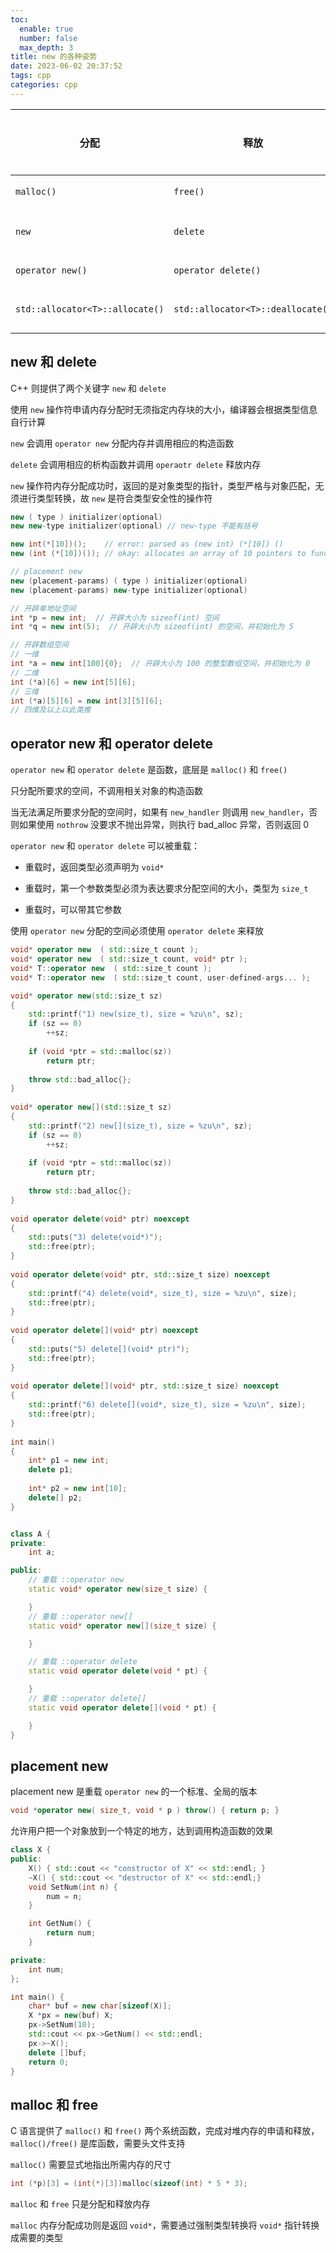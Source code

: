 ```yaml
---
toc:
  enable: true
  number: false
  max_depth: 3
title: new 的各种姿势
date: 2023-06-02 20:37:52
tags: cpp
categories: cpp
---
```


|分配|释放|类型|能否重载|
|-|-|-|-|
`malloc()`|`free()`|C 函数|不能
`new`|`delete`|C++ 关键字|不能
`operator new()`|`operator delete()`|C++ 函数|能
`std::allocator<T>::allocate()`|`std::allocator<T>::deallocate()`|C++ 标准库|能

## new 和 delete

C++ 则提供了两个关键字 `new` 和 `delete`

使用 `new` 操作符申请内存分配时无须指定内存块的大小，编译器会根据类型信息自行计算

`new` 会调用 `operator new` 分配内存并调用相应的构造函数

`delete` 会调用相应的析构函数并调用 `operaotr delete` 释放内存

`new` 操作符内存分配成功时，返回的是对象类型的指针，类型严格与对象匹配，无须进行类型转换，故 `new` 是符合类型安全性的操作符

```cpp
new ( type ) initializer(optional)
new new-type initializer(optional) // new-type 不能有括号

new int(*[10])();    // error: parsed as (new int) (*[10]) ()
new (int (*[10])()); // okay: allocates an array of 10 pointers to functions

// placement new
new (placement-params) ( type ) initializer(optional)
new (placement-params) new-type initializer(optional)	

// 开辟单地址空间
int *p = new int;  // 开辟大小为 sizeof(int) 空间
int *q = new int(5);  // 开辟大小为 sizeof(int) 的空间，并初始化为 5

// 开辟数组空间
// 一维
int *a = new int[100]{0};  // 开辟大小为 100 的整型数组空间，并初始化为 0
// 二维
int (*a)[6] = new int[5][6];
// 三维
int (*a)[5][6] = new int[3][5][6];
// 四维及以上以此类推
```

## operator new 和 operator delete

`operator new` 和 `operator delete` 是函数，底层是 `malloc()` 和 `free()`

只分配所要求的空间，不调用相关对象的构造函数

当无法满足所要求分配的空间时，如果有 `new_handler` 则调用 `new_handler`，否则如果使用 `nothrow` 没要求不抛出异常，则执行 bad_alloc 异常，否则返回 0

`operator new` 和 `operator delete` 可以被重载：

- 重载时，返回类型必须声明为 `void*`

- 重载时，第一个参数类型必须为表达要求分配空间的大小，类型为 `size_t`

- 重载时，可以带其它参数

使用 `operator new` 分配的空间必须使用 `operator delete` 来释放

```cpp
void* operator new  ( std::size_t count );
void* operator new  ( std::size_t count, void* ptr );
void* T::operator new  ( std::size_t count );
void* T::operator new  ( std::size_t count, user-defined-args... );

void* operator new(std::size_t sz)
{
    std::printf("1) new(size_t), size = %zu\n", sz);
    if (sz == 0)
        ++sz;
 
    if (void *ptr = std::malloc(sz))
        return ptr;
 
    throw std::bad_alloc{};
}
 
void* operator new[](std::size_t sz)
{
    std::printf("2) new[](size_t), size = %zu\n", sz);
    if (sz == 0)
        ++sz;
 
    if (void *ptr = std::malloc(sz))
        return ptr;
 
    throw std::bad_alloc{};
}
 
void operator delete(void* ptr) noexcept
{
    std::puts("3) delete(void*)");
    std::free(ptr);
}
 
void operator delete(void* ptr, std::size_t size) noexcept
{
    std::printf("4) delete(void*, size_t), size = %zu\n", size);
    std::free(ptr);
}
 
void operator delete[](void* ptr) noexcept
{
    std::puts("5) delete[](void* ptr)");
    std::free(ptr);
}
 
void operator delete[](void* ptr, std::size_t size) noexcept
{
    std::printf("6) delete[](void*, size_t), size = %zu\n", size);
    std::free(ptr);
}
 
int main()
{
    int* p1 = new int;
    delete p1;
 
    int* p2 = new int[10];
    delete[] p2;
}


class A {
private:
    int a;

public:
    // 重载 ::operator new
    static void* operator new(size_t size) {

    }
    // 重载 ::operator new[]
    static void* operator new[](size_t size) {

    }

    // 重载 ::operator delete
    static void operator delete(void * pt) {

    }
    // 重载 ::operator delete[]
    static void operator delete[](void * pt) {

    }
}
```

## placement new

placement new 是重载 `operator new` 的一个标准、全局的版本

```cpp
void *operator new( size_t, void * p ) throw() { return p; }
```

允许用户把一个对象放到一个特定的地方，达到调用构造函数的效果

```cpp
class X {
public:
    X() { std::cout << "constructor of X" << std::endl; }
    ~X() { std::cout << "destructor of X" << std::endl;}
    void SetNum(int n) {
        num = n;
    }

    int GetNum() {
        return num;
    }

private:
    int num;
};

int main() {
    char* buf = new char[sizeof(X)];
    X *px = new(buf) X;
    px->SetNum(10);
    std::cout << px->GetNum() << std::endl;
    px->~X();
    delete []buf;
    return 0;
}
```

## malloc 和 free

C 语言提供了 `malloc()` 和 `free()` 两个系统函数，完成对堆内存的申请和释放，`malloc()/free()` 是库函数，需要头文件支持

`malloc()` 需要显式地指出所需内存的尺寸

```cpp
int (*p)[3] = (int(*)[3])malloc(sizeof(int) * 5 * 3);
```

`malloc` 和 `free` 只是分配和释放内存

`malloc` 内存分配成功则是返回 `void*`，需要通过强制类型转换将 `void*` 指针转换成需要的类型